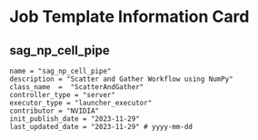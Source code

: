 # Job Template Information Card

## sag_np_cell_pipe
    name = "sag_np_cell_pipe"
    description = "Scatter and Gather Workflow using NumPy" 
    class_name  =  "ScatterAndGather"
    controller_type = "server"
    executor_type = "launcher_executor"
    contributor = "NVIDIA"
    init_publish_date = "2023-11-29"
    last_updated_date = "2023-11-29" # yyyy-mm-dd
